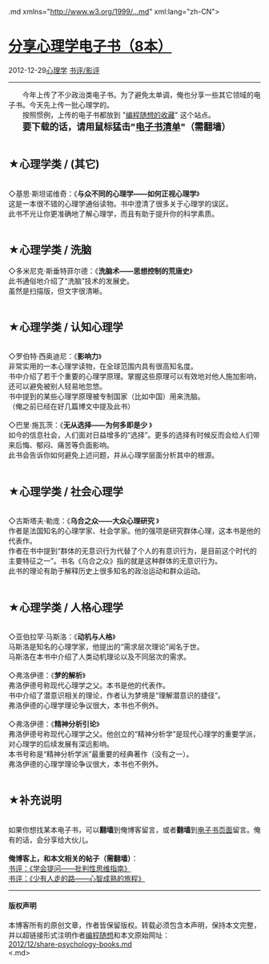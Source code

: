 <!DOCTYPE.md>
.md xmlns="http://www.w3.org/1999/...md" xml:lang="zh-CN">
<head>
<meta http-equiv="Content-Type" content="text.md; charset=utf-8" />
<meta name="generator" content="Python script by program.think@gmail.com" />
<meta name="provider" content="program-think.blogspot.com" />
<link type="text/css" rel="stylesheet" href="../../css/program-think.css" />
<title>分享心理学电子书（8本） - 编程随想的博客</title>
</head>
<body>
<div id="main" style="width:100%;">
<h1><a href="../../index.md" title="回到首页">分享心理学电子书（8本）</a></h1>
<div class="post-info"><span class="date-header">2012-12-29</span><a href="../../tags/E5BF83E79086E5ADA6.md" class="tag">心理学</a> <a href="../../tags/E4B9A6E8AF842FE5BDB1E8AF84.md" class="tag">书评/影评</a> </div>
<hr>
<div class="post">
&#12288;&#12288;今年上传了不少政治类电子书。为了避免太单调，俺也分享一些其它领域的电子书。今天先上传一批心理学的。<br />&#12288;&#12288;按照惯例，上传的电子书都放到 "<a href="https://code.google.com/p/program-think/" target="_blank">编程随想的收藏</a>" 这个站点。<br />&#12288;&#12288;<font size="4"><b>要下载的话，请用鼠标猛击"<a href="https://code.google.com/p/program-think/wiki/Books" target="_blank">电子书清单</a>"（需翻墙）</b></font><a name='more'></a><!--program-think--><br /><br /><h2>★心理学类 / (其它)</h2><br />◇基思·斯坦诺维奇：《<b>与众不同的心理学——如何正视心理学</b>》<br />这是一本很不错的心理学通俗读物。书中澄清了很多关于心理学的误区。<br />此书不光让你更准确地了解心理学，而且有助于提升你的科学素质。<br /><br /><h2>★心理学类 / 洗脑</h2>◇多米尼克·斯垂特菲尔德：《<b>洗脑术——思想控制的荒唐史</b>》<br />此书通俗地介绍了“洗脑”技术的发展史。<br />虽然是扫描版，但文字很清晰。<br /><br /><h2>★心理学类 / 认知心理学</h2><br />◇罗伯特·西奥迪尼：《<b>影响力</b>》<br />非常实用的一本心理学读物，在全球范围内具有很高知名度。<br />书中介绍了若干个重要的心理学原理。掌握这些原理可以有效地对他人施加影响，还可以避免被别人轻易地忽悠。<br />书中提到的某些心理学原理被专制国家（比如中国）用来洗脑。<br />（俺之前已经在好几篇博文中提及此书）<br /><br />◇巴里·施瓦茨：《<b>无从选择——为何多即是少 </b>》<br />如今的信息社会，人们面对日益增多的“选择”。更多的选择有时候反而会给人们带来后悔、郁闷、痛苦等负面影响。<br />此书会告诉你如何避免上述问题，并从心理学层面分析其中的根源。<br /><br /><h2>★心理学类 / 社会心理学</h2><br />◇古斯塔夫·勒庞：《<b>乌合之众——大众心理研究 </b>》<br />作者是法国知名的心理学家、社会学家。他的强项是研究群体心理，这本书是他的代表作。<br />作者在书中提到“群体的无意识行为代替了个人的有意识行为，是目前这个时代的主要特征之一”。书名《乌合之众》指的就是这种群体的无意识行为。<br />此书的理论有助于解释历史上很多知名的政治运动和群众运动。<br /><br /><h2>★心理学类 / 人格心理学</h2><br />◇亚伯拉罕·马斯洛：《<b>动机与人格</b>》<br />马斯洛是知名的心理学家，他提出的“需求层次理论”闻名于世。<br />马斯洛在本书中介绍了人类动机理论以及不同层次的需求。<br /><br />◇弗洛伊德：《<b>梦的解析</b>》<br />弗洛伊德号称现代心理学之父。本书是他的代表作。<br />书中介绍了潜意识相关的理论，作者认为梦境是“理解潜意识的捷径”。<br />弗洛伊德的心理学理论争议很大，本书也不例外。<br /><br />◇弗洛伊德：《<b>精神分析引论</b>》<br />弗洛伊德号称现代心理学之父。他创立的“精神分析学”是现代心理学的重要学派，对心理学的后续发展有深远影响。<br />本书号称是“精神分析学派”最重要的经典著作（没有之一）。<br />弗洛伊德的心理学理论争议很大，本书也不例外。<br /><br /><h2>★补充说明</h2><br />如果你想找某本电子书，可以<b>翻墙</b>到俺博客留言，或者<b>翻墙</b>到<a href="https://code.google.com/p/program-think/wiki/Books" target="_blank">电子书页面</a>留言。俺有的话，会分享给大伙儿。<br /><br /><b>俺博客上，和本文相关的帖子（需翻墙）</b>：<br /><a href="../../2010/10/book-review-asking-right-questions.md">书评：《学会提问——批判性思维指南》</a><br /><a href="../../2012/06/book-review-road-less-traveled.md">书评：《少有人走的路——心智成熟的旅程》</a><div class="blogger-post-footer">
</div>
<hr>
<div class="copyright">
<h4>版权声明</h4>
本博客所有的原创文章，作者皆保留版权。转载必须包含本声明，保持本文完整，并以超链接形式注明作者<a href="mailto:program.think@gmail.com">编程随想</a>和本文原始网址：<br>
<a href="2012/12/share-psychology-books.md">2012/12/share-psychology-books.md</a>
</div>
</div>
</body>
<.md>
